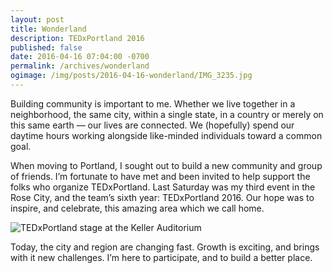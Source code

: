 ```yaml
---
layout: post
title: Wonderland
description: TEDxPortland 2016
published: false
date: 2016-04-16 07:04:00 -0700
permalink: /archives/wonderland
ogimage: /img/posts/2016-04-16-wonderland/IMG_3235.jpg
---
```

Building community is important to me. Whether we live together in a neighborhood, the same city, within a single state, in a country or merely on this same earth &#8212; our lives are connected. We (hopefully) spend our daytime hours working alongside like-minded individuals toward a common goal.

When moving to Portland, I sought out to build a new community and group of friends. I’m fortunate to have met and been invited to help support the folks who organize TEDxPortland. Last Saturday was my third event in the Rose City, and the team’s sixth year: TEDxPortland 2016. Our hope was to inspire, and celebrate, this amazing area which we call home.

![TEDxPortland stage at the Keller Auditorium][1]

Today, the city and region are changing fast. Growth is exciting, and brings with it new challenges. I’m here to participate, and to build a better place.

[1]: /img/posts/2016-04-16-wonderland/IMG_3235.jpg